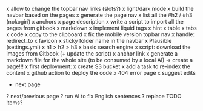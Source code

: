 x allow to change the topbar nav links (slots?)
x light/dark mode
x build the navbar based on the pages
x generate the page nav
  x list all the #h2 / #h3 (nokogiri)
  x anchors
x page description
x write a script to import all the pages from gitbook
x markdown
  x implement liquid tags
    x hint
    x table
    x tabs
    x code
      x copy to the clipboard
x fix the mobile version topbar nav
x handle: redirect_to
x favicon
x sticky folder name in the navbar
x Plausible (settings.yml)
x h1 > h2 > h3
x basic search engine
x script: download the images from Gitbook (+ update the script)
x anchor link
x generate a markdown file for the whole site (to be consumed by a local AI) -> create a page!!!
x first deployment:
  x create S3 bucket
  x add a task to re-index the content
  x github action to deploy the code
x 404 error page
x suggest edits
- next page

? next/previous page
? run AI to fix English sentences
? replace TODO items?
